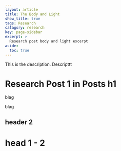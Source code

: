 ```yaml
---
layout: article
title: The Body and Light
show_title: true
tags: Research
catagory: research
key: page-sidebar
excerpt: >
  Research post body and light excerpt
aside:
  toc: true
---
```


This is the description. Descripttt

<!--more-->

# Research Post 1 in Posts h1
blag


blag

## header 2


# head 1 - 2
